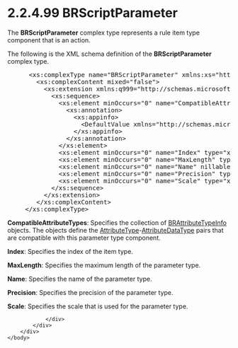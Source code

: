 <html dir="LTR" xmlns:mshelp="http://msdn.microsoft.com/mshelp" xmlns:ddue="http://ddue.schemas.microsoft.com/authoring/2003/5" xmlns:xlink="http://www.w3.org/1999/xlink" xmlns:tool="http://www.microsoft.com/tooltip">
    <head>
        <meta http-equiv="Content-Type" content="text/html; CHARSET=utf-8"></meta>
        <meta name="save" content="history"></meta>
        <title>2.2.4.99 BRScriptParameter</title>
        <xml>
            <mshelp:toctitle title="2.2.4.99 BRScriptParameter"></mshelp:toctitle>
            <mshelp:rltitle title="[MS-SSMDSWS-15]: BRScriptParameter"></mshelp:rltitle>
            <mshelp:keyword index="A" term="5a9dfaf5-d583-4ae4-8305-9e41609ca276"></mshelp:keyword>
            <mshelp:attr name="DCSext.ContentType" value="open specification"></mshelp:attr>
            <mshelp:attr name="AssetID" value="5a9dfaf5-d583-4ae4-8305-9e41609ca276"></mshelp:attr>
            <mshelp:attr name="TopicType" value="kbRef"></mshelp:attr>
            <mshelp:attr name="DCSext.Title" value="[MS-SSMDSWS-15]: BRScriptParameter" />
        </xml>
    </head>
    <body>
        <div id="header">
            <h1 class="heading">2.2.4.99 BRScriptParameter</h1>
        </div>
        <div id="mainSection">
            <div id="mainBody">
                <div id="allHistory" class="saveHistory"></div>
                <div id="sectionSection0" class="section" name="collapseableSection">
                    

<p>The <b>BRScriptParameter</b> complex type represents a rule
item type component that is an action.</p>

<p>The following is the XML schema definition of the <b>BRScriptParameter</b>
complex type.</p>

<dl>
<dd>
<div><pre> &lt;xs:complexType name=&quot;BRScriptParameter&quot; xmlns:xs=&quot;http://www.w3.org/2001/XMLSchema&quot;&gt;
   &lt;xs:complexContent mixed=&quot;false&quot;&gt;
     &lt;xs:extension xmlns:q999=&quot;http://schemas.microsoft.com/sqlserver/masterdataservices/2009/09&quot; base=&quot;q999:DataContractBase&quot;&gt;
       &lt;xs:sequence&gt;
         &lt;xs:element minOccurs=&quot;0&quot; name=&quot;CompatibleAttributeTypes&quot; nillable=&quot;true&quot; type=&quot;q999:ArrayOfBRAttributeTypeInfo&quot;&gt;
           &lt;xs:annotation&gt;
             &lt;xs:appinfo&gt;
               &lt;DefaultValue xmlns=&quot;http://schemas.microsoft.com/2003/10/Serialization/&quot; EmitDefaultValue=&quot;false&quot; /&gt;
             &lt;/xs:appinfo&gt;
           &lt;/xs:annotation&gt;
         &lt;/xs:element&gt;
         &lt;xs:element minOccurs=&quot;0&quot; name=&quot;Index&quot; type=&quot;xs:int&quot; /&gt;
         &lt;xs:element minOccurs=&quot;0&quot; name=&quot;MaxLength&quot; type=&quot;xs:int&quot; /&gt;
         &lt;xs:element minOccurs=&quot;0&quot; name=&quot;Name&quot; nillable=&quot;true&quot; type=&quot;xs:string&quot; /&gt;
         &lt;xs:element minOccurs=&quot;0&quot; name=&quot;Precision&quot; type=&quot;xs:int&quot; /&gt;
         &lt;xs:element minOccurs=&quot;0&quot; name=&quot;Scale&quot; type=&quot;xs:int&quot; /&gt;
       &lt;/xs:sequence&gt;
     &lt;/xs:extension&gt;
   &lt;/xs:complexContent&gt;
&lt;/xs:complexType&gt;
</pre></div>
</dd></dl>

<p><b>CompatibleAttributeTypes</b>: Specifies the
collection of <a href="cf6be93f-a301-470c-8dc8-29cbd79e70d5.htm">BRAttributeTypeInfo</a>
objects. The objects define the <a href="8c591249-084b-413a-ab5a-ba776bee55f7.htm">AttributeType</a>-<a href="ab9a784f-74ab-469e-8c33-3f044d973315.htm">AttributeDataType</a> pairs
that are compatible with this parameter type component.</p>

<p><b>Index</b>: Specifies the index of the item type.</p>

<p><b>MaxLength</b>: Specifies the maximum length of the
parameter type.</p>

<p><b>Name</b>: Specifies the name of the parameter
type.</p>

<p><b>Precision</b>: Specifies the precision of the
parameter type.</p>

<p><b>Scale</b>: Specifies the scale that is used for the
parameter type.</p>


                </div>
            </div>
        </div>
    </body>
</html>